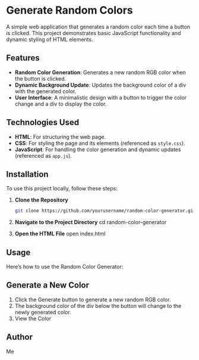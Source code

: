 # Generate Random Colors

A simple web application that generates a random color each time a button is clicked. This project demonstrates basic JavaScript functionality and dynamic styling of HTML elements.

## Features

- **Random Color Generation**: Generates a new random RGB color when the button is clicked.
- **Dynamic Background Update**: Updates the background color of a div with the generated color.
- **User Interface**: A minimalistic design with a button to trigger the color change and a div to display the color.

## Technologies Used

- **HTML**: For structuring the web page.
- **CSS**: For styling the page and its elements (referenced as `style.css`).
- **JavaScript**: For handling the color generation and dynamic updates (referenced as `app.js`).

## Installation

To use this project locally, follow these steps:

1. **Clone the Repository**

   ```bash
   git clone https://github.com/yourusername/random-color-generator.git
   
2. **Navigate to the Project Directory**
   cd random-color-generator

3. **Open the HTML File**
   open index.html
   
## Usage
Here’s how to use the Random Color Generator:

## Generate a New Color

1. Click the Generate button to generate a new random RGB color.
2. The background color of the div below the button will change to the newly generated color.
3. View the Color

## Author
Me

